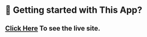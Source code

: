 # 🚀 Getting started with This App?

## [Click Here](https://ornate-daifuku-6bdfac.netlify.app/) To see the live site.
